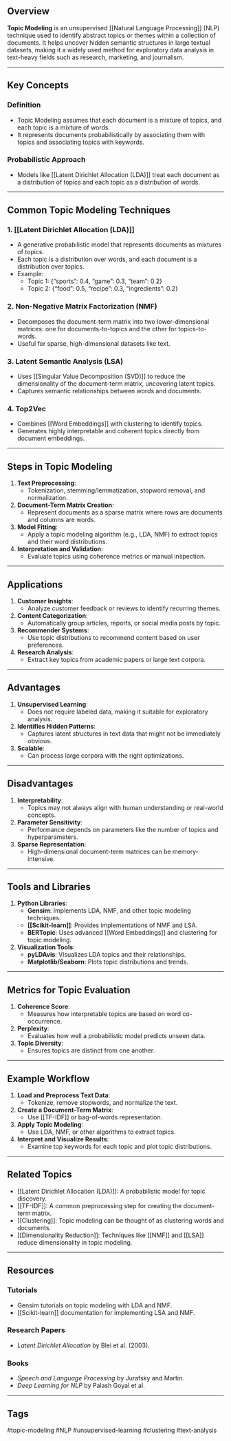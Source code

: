 ## Overview
**Topic Modeling** is an unsupervised [[Natural Language Processing]] (NLP) technique used to identify abstract topics or themes within a collection of documents. It helps uncover hidden semantic structures in large textual datasets, making it a widely used method for exploratory data analysis in text-heavy fields such as research, marketing, and journalism.

---

## Key Concepts

### Definition
- Topic Modeling assumes that each document is a mixture of topics, and each topic is a mixture of words.
- It represents documents probabilistically by associating them with topics and associating topics with keywords.

### Probabilistic Approach
- Models like [[Latent Dirichlet Allocation (LDA)]] treat each document as a distribution of topics and each topic as a distribution of words.

---

## Common Topic Modeling Techniques

### 1. **[[Latent Dirichlet Allocation (LDA)]]**
- A generative probabilistic model that represents documents as mixtures of topics.
- Each topic is a distribution over words, and each document is a distribution over topics.
- Example:
  - Topic 1: {“sports”: 0.4, “game”: 0.3, “team”: 0.2}
  - Topic 2: {“food”: 0.5, “recipe”: 0.3, “ingredients”: 0.2}

### 2. **Non-Negative Matrix Factorization (NMF)**
- Decomposes the document-term matrix into two lower-dimensional matrices: one for documents-to-topics and the other for topics-to-words.
- Useful for sparse, high-dimensional datasets like text.

### 3. **Latent Semantic Analysis (LSA)**
- Uses [[Singular Value Decomposition (SVD)]] to reduce the dimensionality of the document-term matrix, uncovering latent topics.
- Captures semantic relationships between words and documents.

### 4. **Top2Vec**
- Combines [[Word Embeddings]] with clustering to identify topics.
- Generates highly interpretable and coherent topics directly from document embeddings.

---

## Steps in Topic Modeling

1. **Text Preprocessing**:
   - Tokenization, stemming/lemmatization, stopword removal, and normalization.
2. **Document-Term Matrix Creation**:
   - Represent documents as a sparse matrix where rows are documents and columns are words.
3. **Model Fitting**:
   - Apply a topic modeling algorithm (e.g., LDA, NMF) to extract topics and their word distributions.
4. **Interpretation and Validation**:
   - Evaluate topics using coherence metrics or manual inspection.

---

## Applications

1. **Customer Insights**:
   - Analyze customer feedback or reviews to identify recurring themes.
2. **Content Categorization**:
   - Automatically group articles, reports, or social media posts by topic.
3. **Recommender Systems**:
   - Use topic distributions to recommend content based on user preferences.
4. **Research Analysis**:
   - Extract key topics from academic papers or large text corpora.

---

## Advantages

1. **Unsupervised Learning**:
   - Does not require labeled data, making it suitable for exploratory analysis.
2. **Identifies Hidden Patterns**:
   - Captures latent structures in text data that might not be immediately obvious.
3. **Scalable**:
   - Can process large corpora with the right optimizations.

---

## Disadvantages

1. **Interpretability**:
   - Topics may not always align with human understanding or real-world concepts.
2. **Parameter Sensitivity**:
   - Performance depends on parameters like the number of topics and hyperparameters.
3. **Sparse Representation**:
   - High-dimensional document-term matrices can be memory-intensive.

---

## Tools and Libraries

1. **Python Libraries**:
   - **Gensim**: Implements LDA, NMF, and other topic modeling techniques.
   - **[[Scikit-learn]]**: Provides implementations of NMF and LSA.
   - **BERTopic**: Uses advanced [[Word Embeddings]] and clustering for topic modeling.
2. **Visualization Tools**:
   - **pyLDAvis**: Visualizes LDA topics and their relationships.
   - **Matplotlib/Seaborn**: Plots topic distributions and trends.

---

## Metrics for Topic Evaluation

1. **Coherence Score**:
   - Measures how interpretable topics are based on word co-occurrence.
2. **Perplexity**:
   - Evaluates how well a probabilistic model predicts unseen data.
3. **Topic Diversity**:
   - Ensures topics are distinct from one another.

---

## Example Workflow

1. **Load and Preprocess Text Data**:
   - Tokenize, remove stopwords, and normalize the text.
2. **Create a Document-Term Matrix**:
   - Use [[TF-IDF]] or bag-of-words representation.
3. **Apply Topic Modeling**:
   - Use LDA, NMF, or other algorithms to extract topics.
4. **Interpret and Visualize Results**:
   - Examine top keywords for each topic and plot topic distributions.

---

## Related Topics

- [[Latent Dirichlet Allocation (LDA)]]: A probabilistic model for topic discovery.
- [[TF-IDF]]: A common preprocessing step for creating the document-term matrix.
- [[Clustering]]: Topic modeling can be thought of as clustering words and documents.
- [[Dimensionality Reduction]]: Techniques like [[NMF]] and [[LSA]] reduce dimensionality in topic modeling.

---

## Resources

### Tutorials
- Gensim tutorials on topic modeling with LDA and NMF.
- [[Scikit-learn]] documentation for implementing LSA and NMF.

### Research Papers
- *Latent Dirichlet Allocation* by Blei et al. (2003).

### Books
- *Speech and Language Processing* by Jurafsky and Martin.
- *Deep Learning for NLP* by Palash Goyal et al.

---

## Tags
#topic-modeling #NLP #unsupervised-learning #clustering #text-analysis